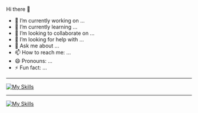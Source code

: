 Hi there 👋

- 🔭 I’m currently working on ...
- 🌱 I’m currently learning ...
- 👯 I’m looking to collaborate on ...
- 🤔 I’m looking for help with ...
- 💬 Ask me about ...
- 📫 How to reach me: ...
- 😄 Pronouns: ...
- ⚡ Fun fact: ...

<hr/>

[![My Skills](https://skillicons.dev/icons?i=js,html,css,sass,react)](https://skillicons.dev)

<hr/>

[![My Skills](https://skillicons.dev/icons?i=java,python)](https://skillicons.dev)

